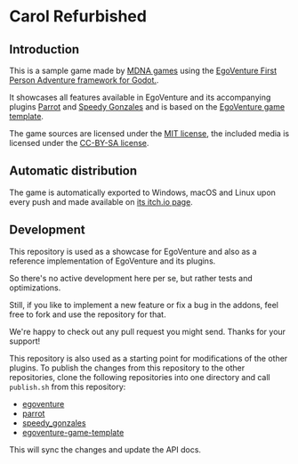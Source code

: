 # Carol Refurbished

## Introduction

This is a sample game made by [MDNA games](https://mdna-games.com) using the [EgoVenture First Person Adventure framework for Godot.](https://github.com/deep-entertainment/egoventure).

It showcases all features available in EgoVenture and its accompanying plugins [Parrot](https://github.com/deep-entertainment/parrot) and [Speedy Gonzales](https://github.com/deep-entertainment/speedy_gonzales) and is based on the [EgoVenture game template](https://github.com/deep-entertainment/egoventure-game-template).

The game sources are licensed under the [MIT license](LICENSE), the included media is licensed under the [CC-BY-SA license](MEDIA-LICENSE.md).

## Automatic distribution

The game is automatically exported to Windows, macOS and Linux upon every push and made available on [its itch.io page](https://deepgames.itch.io/carol-refurbished).

## Development

This repository is used as a showcase for EgoVenture and also as a reference implementation of EgoVenture and its plugins.

So there's no active development here per se, but rather tests and optimizations.

Still, if you like to implement a new feature or fix a bug in the addons, feel free to fork and use the repository for that.

We're happy to check out any pull request you might send. Thanks for your support!

This repository is also used as a starting point for modifications of the other plugins. To publish the changes from this repository to the other repositories, clone the following repositories into one directory and call `publish.sh` from this repository:

* [egoventure](https://github.com/deep-entertainment/egoventure)
* [parrot](https://github.com/deep-entertainment/parrot)
* [speedy_gonzales](https://github.com/deep-entertainment/speedy_gonzales)
* [egoventure-game-template](https://github.com/deep-entertainment/egoventure-game-template)

This will sync the changes and update the API docs.
